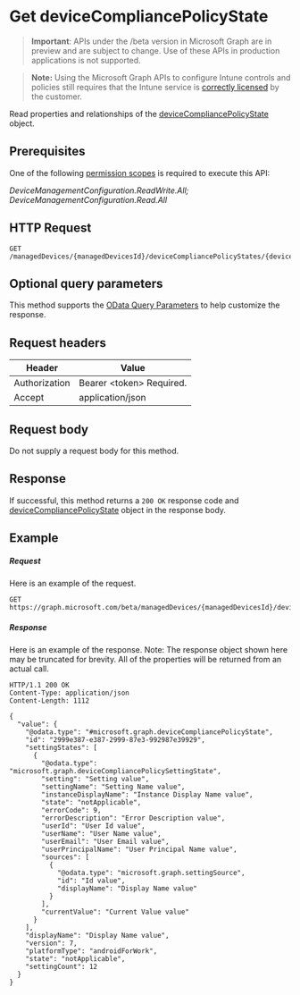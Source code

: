 ﻿# Get deviceCompliancePolicyState

> **Important**: APIs under the /beta version in Microsoft Graph are in preview and are subject to change. Use of these APIs in production applications is not supported.

> **Note:** Using the Microsoft Graph APIs to configure Intune controls and policies still requires that the Intune service is [correctly licensed](https://go.microsoft.com/fwlink/?linkid=839381) by the customer.

Read properties and relationships of the [deviceCompliancePolicyState](../resources/intune_deviceconfig_devicecompliancepolicystate.md) object.
## Prerequisites
One of the following [permission scopes](https://developer.microsoft.com/en-us/graph/docs/authorization/permission_scopes) is required to execute this API:

*DeviceManagementConfiguration.ReadWrite.All; DeviceManagementConfiguration.Read.All*
## HTTP Request
<!-- {
  "blockType": "ignored"
}
-->
```http
GET /managedDevices/{managedDevicesId}/deviceCompliancePolicyStates/{deviceCompliancePolicyStateId}
```

## Optional query parameters
This method supports the [OData Query Parameters](https://developer.microsoft.com/en-us/graph/docs/overview/query_parameters) to help customize the response.
## Request headers
|Header|Value|
|---|---|
|Authorization|Bearer &lt;token&gt; Required.|
|Accept|application/json|

## Request body
Do not supply a request body for this method.

## Response

If successful, this method returns a `200 OK` response code and [deviceCompliancePolicyState](../resources/intune_deviceconfig_devicecompliancepolicystate.md) object in the response body.

## Example

##### Request

Here is an example of the request.
```http
GET https://graph.microsoft.com/beta/managedDevices/{managedDevicesId}/deviceCompliancePolicyStates/{deviceCompliancePolicyStateId}
```

##### Response

Here is an example of the response. Note: The response object shown here may be truncated for brevity. All of the properties will be returned from an actual call.
```http
HTTP/1.1 200 OK
Content-Type: application/json
Content-Length: 1112

{
  "value": {
    "@odata.type": "#microsoft.graph.deviceCompliancePolicyState",
    "id": "2999e387-e387-2999-87e3-992987e39929",
    "settingStates": [
      {
        "@odata.type": "microsoft.graph.deviceCompliancePolicySettingState",
        "setting": "Setting value",
        "settingName": "Setting Name value",
        "instanceDisplayName": "Instance Display Name value",
        "state": "notApplicable",
        "errorCode": 9,
        "errorDescription": "Error Description value",
        "userId": "User Id value",
        "userName": "User Name value",
        "userEmail": "User Email value",
        "userPrincipalName": "User Principal Name value",
        "sources": [
          {
            "@odata.type": "microsoft.graph.settingSource",
            "id": "Id value",
            "displayName": "Display Name value"
          }
        ],
        "currentValue": "Current Value value"
      }
    ],
    "displayName": "Display Name value",
    "version": 7,
    "platformType": "androidForWork",
    "state": "notApplicable",
    "settingCount": 12
  }
}
```



